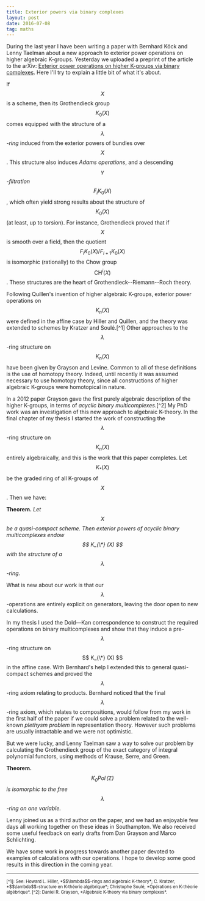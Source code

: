 ```yaml
---
title: Exterior powers via binary complexes
layout: post
date: 2016-07-08
tag: maths
---
```



During the last year I have been writing a paper with Bernhard K&ouml;ck and Lenny Taelman about a new approach to exterior power operations on higher algebraic K-groups.
Yesterday we uploaded a preprint of the article to the arXiv: [Exterior power operations on higher K-groups via binary complexes](https://arxiv.org/pdf/1607.01685v1.pdf).
Here I'll try to explain a little bit of what it's about.</p>

If $$ X $$ is a scheme, then its Grothendieck group $$ K_0(X) $$ comes equipped with the structure of a *$$ \lambda $$-ring* induced from the exterior powers of bundles over $$ X$$.
This structure also induces *Adams operations*, and a descending *$$\gamma$$-filtration* $$ F_i K_0(X) $$, which often yield strong results about the structure of $$ K_0(X) $$ (at least, up to torsion).
For instance, Grothendieck proved that if $$X$$ is smooth over a field, then the quotient $$ F_i K_0(X) / F_{i+1} K_0(X)$$ is isomorphic (rationally) to the Chow group $$ \operatorname{CH}^i (X) $$. These structures are the heart of Grothendieck--Riemann--Roch theory.

Following Quillen's invention of higher algebraic K-groups, exterior power operations on $$ K_n(X) $$ were defined in the affine case by Hiller and Quillen, and the theory was extended to schemes by Kratzer and Soul&eacute;.[^1]
Other approaches to the $$ \lambda$$-ring structure on $$ K_n(X) $$ have been given by Grayson and Levine.
Common to all of these definitions is the use of homotopy theory.
Indeed, until recently it was assumed necessary to use homotopy theory, since all constructions of higher algebraic K-groups were homotopical in nature.

In a 2012 paper Grayson gave the first purely algebraic description of the higher K-groups, in terms of *acyclic binary multicomplexes*.[^2]
My PhD work was an investigation of this new approach to algebraic K-theory.
In the final chapter of my thesis I started the work of constructing the $$\lambda$$-ring structure on $$ K_n(X) $$ entirely algebraically, and this is the work that this paper completes. Let $$ K_* (X) $$ be the graded ring of all K-groups of $$X$$. Then we have:

**Theorem.** *Let $$X$$ be a quasi-compact scheme. Then exterior powers of acyclic binary multicomplexes endow $$ K_{\*} (X) $$ with the structure of a $$\lambda$$-ring.*

What is new about our work is that our $$\lambda$$-operations are entirely explicit on generators, leaving the door open to new calculations.

In my thesis I used the Dold&mdash;Kan correspondence to construct the required operations on binary multicomplexes and show that they induce a pre-$$\lambda$$-ring structure on $$ K_{\*} (X) $$ in the affine case.
With Bernhard's help I extended this to general quasi-compact schemes and proved the $$\lambda$$-ring axiom relating to products.
Bernhard noticed that the final $$\lambda$$-ring axiom, which relates to compositions, would follow from my work in the first half of the paper if we could solve a problem related to the well-known *plethysm problem* in representation theory.
However such problems are usually intractable and we were not optimistic.

But we were lucky, and Lenny Taelman saw a way to solve our problem by calculating the Grothendieck group of the exact category of integral polynomial functors, using methods of Krause, Serre, and Green.

**Theorem.** *$$K_0 \operatorname{Pol}(\mathbb{Z})$$ is isomorphic to the free $$\lambda$$-ring on one variable.*

Lenny joined us as a third author on the paper, and we had an enjoyable few days all working together on these ideas in Southampton.
We also received some useful feedback on early drafts from Dan Grayson and Marco Schlichting.

We have some work in progress towards another paper devoted to examples of calculations with our operations.
I hope to develop some good results in this direction in the coming year.

<hr>
<div style="font-size: 80%">
[^1]: See: Howard L. Hiller, *$$\lambda$$-rings and algebraic K-theory*; C. Kratzer, *$$\lambda$$-structure en K-th&eacute;orie alg&eacute;brique*; Christophe Soul&eacute;, *Opérations en K-th&eacute;orie alg&eacute;brique*.  
[^2]: Daniel R. Grayson, *Algebraic K-theory via binary complexes*.
</div>
